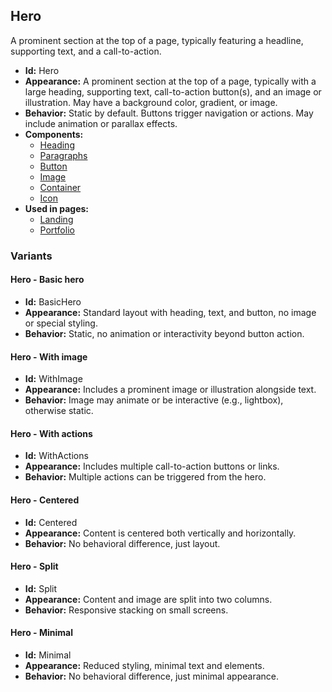 ## Hero
A prominent section at the top of a page, typically featuring a headline, supporting text, and a call-to-action.
- **Id:** Hero
- **Appearance:** A prominent section at the top of a page, typically with a large heading, supporting text, call-to-action button(s), and an image or illustration. May have a background color, gradient, or image.
- **Behavior:** Static by default. Buttons trigger navigation or actions. May include animation or parallax effects.
- **Components:**
  - [Heading](../components/Heading.md)
  - [Paragraphs](../components/Paragraphs.md)
  - [Button](../components/Button.md)
  - [Image](../components/Image.md)
  - [Container](../components/Container.md)
  - [Icon](../components/Icon.md)
- **Used in pages:**
  - [Landing](../pages/Landing.md)
  - [Portfolio](../pages/Portfolio.md)
### Variants
#### Hero - **Basic hero**
- **Id:** BasicHero
- **Appearance:** Standard layout with heading, text, and button, no image or special styling.
- **Behavior:** Static, no animation or interactivity beyond button action.
#### Hero - **With image**
- **Id:** WithImage
- **Appearance:** Includes a prominent image or illustration alongside text.
- **Behavior:** Image may animate or be interactive (e.g., lightbox), otherwise static.
#### Hero - **With actions**
- **Id:** WithActions
- **Appearance:** Includes multiple call-to-action buttons or links.
- **Behavior:** Multiple actions can be triggered from the hero.
#### Hero - **Centered**
- **Id:** Centered
- **Appearance:** Content is centered both vertically and horizontally.
- **Behavior:** No behavioral difference, just layout.
#### Hero - **Split**
- **Id:** Split
- **Appearance:** Content and image are split into two columns.
- **Behavior:** Responsive stacking on small screens.
#### Hero - **Minimal**
- **Id:** Minimal
- **Appearance:** Reduced styling, minimal text and elements.
- **Behavior:** No behavioral difference, just minimal appearance.
